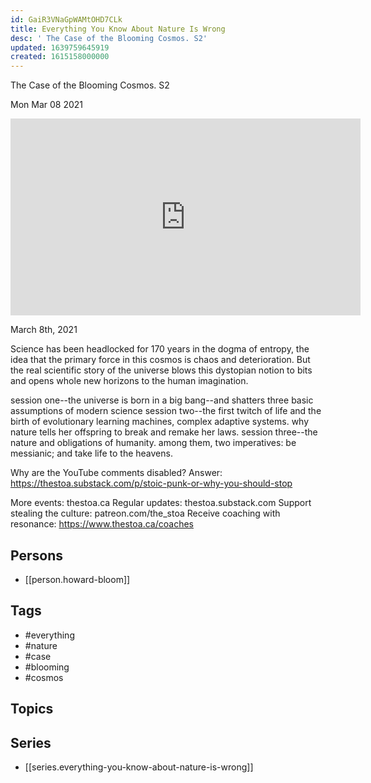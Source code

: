 ```yaml
---
id: GaiR3VNaGpWAMtOHD7CLk
title: Everything You Know About Nature Is Wrong
desc: ' The Case of the Blooming Cosmos. S2'
updated: 1639759645919
created: 1615158000000
---
```



 The Case of the Blooming Cosmos. S2

Mon Mar 08 2021

<iframe width="560" height="315" src="https://www.youtube.com/embed/4necToz1UVI" title="Everything You Know About Nature Is Wrong: The Case of the Blooming Cosmos. S2 w/ Howard Bloom" frameborder="0" allow="accelerometer; autoplay; clipboard-write; encrypted-media; gyroscope; picture-in-picture" allowfullscreen ></iframe>

March 8th, 2021

Science has been headlocked for 170 years in the dogma of entropy, the idea that the primary force in this cosmos is chaos and deterioration. But the real scientific story of the universe blows this dystopian notion to bits and opens whole new horizons to the human imagination.

session one--the universe is born in a big bang--and shatters three basic assumptions of modern science
session two--the first twitch of life and the birth of evolutionary learning machines, complex adaptive systems. why nature tells her offspring to break and remake her laws.
session three--the nature and obligations of humanity. among them, two imperatives: be messianic; and take life to the heavens.

Why are the YouTube comments disabled? Answer: https://thestoa.substack.com/p/stoic-punk-or-why-you-should-stop

More events: thestoa.ca
Regular updates: thestoa.substack.com
Support stealing the culture: patreon.com/the_stoa
Receive coaching with resonance: https://www.thestoa.ca/coaches

## Persons

- [[person.howard-bloom]]

## Tags

- #everything
- #nature
- #case
- #blooming
- #cosmos

## Topics



## Series

- [[series.everything-you-know-about-nature-is-wrong]]

